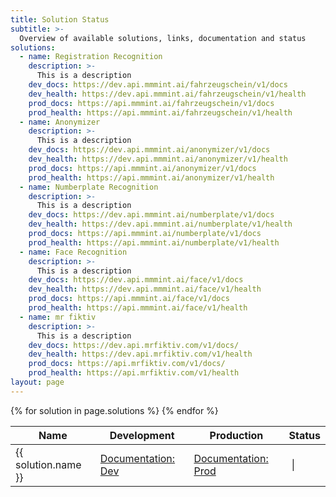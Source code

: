 ```yaml
---
title: Solution Status
subtitle: >-
  Overview of available solutions, links, documentation and status
solutions:
  - name: Registration Recognition
    description: >-
      This is a description
    dev_docs: https://dev.api.mmmint.ai/fahrzeugschein/v1/docs
    dev_health: https://dev.api.mmmint.ai/fahrzeugschein/v1/health
    prod_docs: https://api.mmmint.ai/fahrzeugschein/v1/docs
    prod_health: https://api.mmmint.ai/fahrzeugschein/v1/health
  - name: Anonymizer
    description: >-
      This is a description
    dev_docs: https://dev.api.mmmint.ai/anonymizer/v1/docs
    dev_health: https://dev.api.mmmint.ai/anonymizer/v1/health
    prod_docs: https://api.mmmint.ai/anonymizer/v1/docs
    prod_health: https://api.mmmint.ai/anonymizer/v1/health
  - name: Numberplate Recognition
    description: >-
      This is a description
    dev_docs: https://dev.api.mmmint.ai/numberplate/v1/docs
    dev_health: https://dev.api.mmmint.ai/numberplate/v1/health
    prod_docs: https://api.mmmint.ai/numberplate/v1/docs
    prod_health: https://api.mmmint.ai/numberplate/v1/health
  - name: Face Recognition
    description: >-
      This is a description
    dev_docs: https://dev.api.mmmint.ai/face/v1/docs
    dev_health: https://dev.api.mmmint.ai/face/v1/health
    prod_docs: https://api.mmmint.ai/face/v1/docs
    prod_health: https://api.mmmint.ai/face/v1/health
  - name: mr fiktiv
    description: >-
      This is a description
    dev_docs: https://dev.api.mrfiktiv.com/v1/docs/
    dev_health: https://dev.api.mrfiktiv.com/v1/health
    prod_docs: https://api.mrfiktiv.com/v1/docs/
    prod_health: https://api.mrfiktiv.com/v1/health
layout: page
---
```


<link rel="stylesheet" href="https://stackpath.bootstrapcdn.com/font-awesome/4.7.0/css/font-awesome.min.css" />

<table class="status-table">
  <thead>
    <tr>
      <th>Name</th>
      <!-- <th>Description</th> -->
      <th>Development</th>
      <th>Production</th>
      <th>Status</th>
    </tr>
  </thead>
  <tbody>
    {% for solution in page.solutions %}
    <tr>
        <td>{{ solution.name }}</td>
        <!-- <td>{{ solution.description }}</td> -->
        <td>
            <a href="{{ solution.dev_docs }}" target="_blank" class="button">
                Documentation: Dev
            </a>
        </td>
        <td>
            <a href="{{ solution.prod_docs }}" target="_blank" class="button">
                Documentation: Prod
            </a>
        </td>
        <td >
                <a href="{{solution.dev_docs}}" target="_blank" class="tooltip">
                  <span class="tooltiptext">Development</span>
                  <health data="{{solution.dev_health}}">
                    <i class="fa fa-exclamation-triangle" aria-hidden="true" style="color:orange"></i>
                  </health>
                </a>
            |
                <a href="{{solution.prod_docs}}" target="_blank" class="tooltip">
                  <span class="tooltiptext">Production</span>
                  <health data="{{solution.prod_health}}">
                    <i class="fa fa-exclamation-triangle" aria-hidden="true" style="color:orange"></i>
                  </health>
                </a>
        </td>
    </tr>
    {% endfor %}
  </tbody>
</table>

<style>
/* Tooltip container */
.tooltip {
  position: relative;
  display: inline-block;
  border-bottom: 1px dotted black; /* If you want dots under the hoverable text */
}

@media (min-width: 700px) {
	.status-table {
		overflow-x: scroll;
	}
}

/* Tooltip text */
.tooltip .tooltiptext {
  margin: -5px 0px 0px 25px;
  visibility: hidden;
  width: 120px;
  background-color: #2c2f3b;
  color: #ebecf0;
  text-align: center;
  padding: 5px 0;
  border-radius: 6px;
 
  /* Position the tooltip text - see examples below! */
  position: absolute;
  z-index: 1;
}

/* Show the tooltip text when you mouse over the tooltip container */
.tooltip:hover .tooltiptext {
  visibility: visible;
}
</style>

 <script src="{{ 'assets/js/health.js' | relative_url }}">
  
</script>
